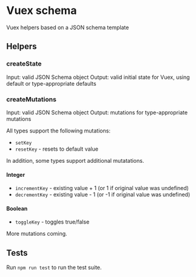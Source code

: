 # Vuex schema

Vuex helpers based on a JSON schema template

## Helpers

### createState

Input: valid JSON Schema object
Output: valid initial state for Vuex, using default or type-appropriate defaults

### createMutations

Input: valid JSON Schema object
Output: mutations for type-appropriate mutations

All types support the following mutations:

* `setKey`
* `resetKey` - resets to default value

In addition, some types support additional mutatations.

#### Integer

* `incrementKey` - existing value + 1 (or 1 if original value was undefined)
* `decrementKey` - existing value - 1 (or -1 if original value was undefined)

#### Boolean

* `toggleKey` - toggles true/false

More mutations coming.

## Tests

Run `npm run test` to run the test suite.

